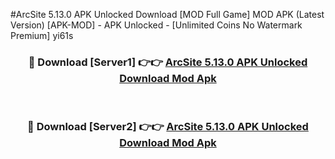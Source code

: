 #ArcSite 5.13.0 APK Unlocked Download [MOD Full Game] MOD APK (Latest Version) [APK-MOD] - APK Unlocked - [Unlimited Coins No Watermark Premium] yi61s



<div align="center">

<h3>🔴 Download [Server1] 👉👉 <a href="https://momento.my/?title=ArcSite_5.13.0_APK_Unlocked_Download">ArcSite 5.13.0 APK Unlocked Download Mod Apk</a></h3><br>

<h3>🔴 Download [Server2] 👉👉 <a href="https://momento.my/?title=ArcSite_5.13.0_APK_Unlocked_Download">ArcSite 5.13.0 APK Unlocked Download Mod Apk</a></h3>
</div>
